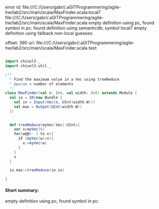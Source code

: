 error id: file:///C:/Users/gabri/.aGITProgrammering/agile-hw/lab2/src/main/scala/MaxFinder.scala:local7
file:///C:/Users/gabri/.aGITProgrammering/agile-hw/lab2/src/main/scala/MaxFinder.scala
empty definition using pc, found symbol in pc: 
found definition using semanticdb; symbol local7
empty definition using fallback
non-local guesses:

offset: 390
uri: file:///C:/Users/gabri/.aGITProgrammering/agile-hw/lab2/src/main/scala/MaxFinder.scala
text:
```scala

import chisel3._
import chisel3.util._

/**
  * Find the maximum value in a Vec using treeReduce
  * @param n number of elements
  */
class MaxFinder(val n: Int, val width: Int) extends Module {
  val io = IO(new Bundle {
    val in = Input(Vec(n, UInt(width.W)))
    val max = Output(UInt(width.W))
  })
  

  def treeReduce(myVec:Vec):UInt={
    var x=myVec(0)
    for(w@@<- 1 to n){
      if (myVec(w)>x){
        x:=myVec(w)
      } 
    }
    x
  }

  io.max:=treeReduce(io.in)

}

```


#### Short summary: 

empty definition using pc, found symbol in pc: 